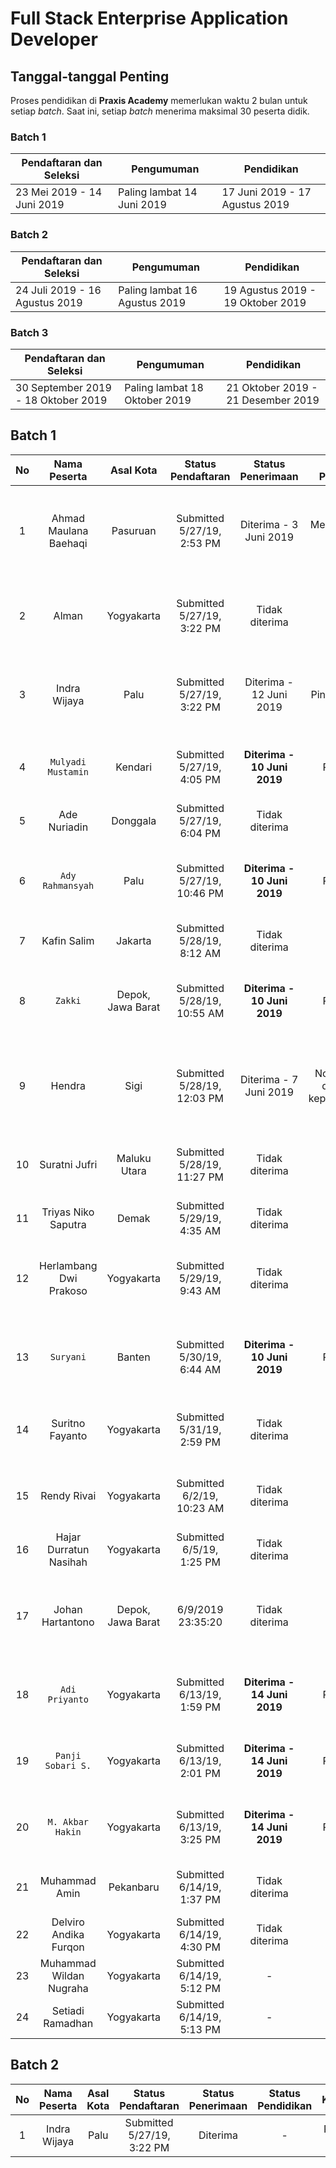 # Full Stack Enterprise Application Developer

## Tanggal-tanggal Penting

Proses pendidikan di **Praxis Academy** memerlukan waktu 2 bulan untuk setiap *batch*. Saat ini,
setiap *batch* menerima maksimal 30 peserta didik.

### Batch 1

Pendaftaran dan Seleksi | Pengumuman | Pendidikan
--- | --- | ---
23 Mei 2019 - 14 Juni 2019  | Paling lambat 14 Juni 2019 | 17 Juni 2019 - 17 Agustus 2019

### Batch 2

Pendaftaran dan Seleksi | Pengumuman | Pendidikan
--- | --- | ---
24 Juli 2019 - 16 Agustus 2019  | Paling lambat 16 Agustus 2019 | 19 Agustus 2019 - 19 Oktober 2019

### Batch 3

Pendaftaran dan Seleksi | Pengumuman | Pendidikan
--- | --- | ---
30 September 2019 - 18 Oktober 2019| Paling lambat 18 Oktober 2019 | 21 Oktober 2019 - 21 Desember 2019

## Batch 1

| No | Nama Peserta | Asal Kota | Status Pendaftaran | Status Penerimaan | Status Pendidikan | Keterangan |
|:--:|:------------:|:---------:|:------------------:|:-----------------:|:-----------------:|:----------:|
| 1  | Ahmad Maulana Baehaqi | Pasuruan | Submitted 5/27/19, 2:53 PM | Diterima - 3 Juni 2019 | Mengundurkan diri | Jadwal interview: 1 Juni 2019, jam 09:00 WIB - WA / Google Hangout |
| 2  | Alman | Yogyakarta | Submitted 5/27/19, 3:22 PM | Tidak diterima | - | Jadwal interview: 11 Juni 2019, jam 19:00 WIB, WA |
| 3  | Indra Wijaya | Palu | Submitted 5/27/19, 3:22 PM | Diterima - 12 Juni 2019 | Pindah batch 2 | Jadwal interview: 11 Juni 2019, jam 19:00 WITA, WA |
| 4  | `Mulyadi Mustamin` | Kendari | Submitted 5/27/19, 4:05 PM | **Diterima - 10 Juni 2019** | Persiapan | Jadwal interview: 9 Juni 2019, jam 21:00 WIB, WA |
| 5  | Ade Nuriadin | Donggala | Submitted 5/27/19, 6:04 PM | Tidak diterima | - | Usia tidak memenuhi syarat |
| 6  | `Ady Rahmansyah` | Palu | Submitted 5/27/19, 10:46 PM | **Diterima - 10 Juni 2019** | Persiapan | Jadwal interview: 10 Juni 2019, jam 10:00 WIB, WA |
| 7  | Kafin Salim | Jakarta | Submitted 5/28/19, 8:12 AM | Tidak diterima | - | Pembatalan oleh calon peserta |
| 8  | `Zakki` | Depok, Jawa Barat | Submitted 5/28/19, 10:55 AM | **Diterima - 10 Juni 2019** | Persiapan | Jadwal interview: 7 Juni 2019, jam 20:00 WIB - WhatsApp |
| 9  | Hendra | Sigi | Submitted 5/28/19, 12:03 PM | Diterima - 7 Juni 2019 | No response: dibatalkan kepesertaannya | Jadwal interview: 3 Juni 2019, jam 10 WITA - Google Hangout |
| 10  | Suratni Jufri | Maluku Utara | Submitted 5/28/19, 11:27 PM | Tidak diterima | - | Penentuan jadwal interview: no response |
| 11  | Triyas Niko Saputra | Demak | Submitted 5/29/19, 4:35 AM | Tidak diterima | - | Usia tidak memenuhi syarat |
| 12  | Herlambang Dwi Prakoso | Yogyakarta | Submitted 5/29/19, 9:43 AM | Tidak diterima | - | Jadwal interview: 3 Juni 2019, jam 15:30 WIB, WhatsApp |
| 13  | `Suryani` | Banten | Submitted 5/30/19, 6:44 AM | **Diterima - 10 Juni 2019** | Persiapan | Jadwal interview: 8 Juni 2019, jam 21:00 WIB - WhatsApp |
| 14  | Suritno Fayanto | Yogyakarta | Submitted 5/31/19, 2:59 PM | Tidak diterima | - | Penentuan jadwal interview: no response |
| 15  | Rendy Rivai | Yogyakarta | Submitted 6/2/19, 10:23 AM | Tidak diterima | - | Penentuan jadwal interview: no response |
| 16  | Hajar Durratun Nasihah | Yogyakarta | Submitted 6/5/19, 1:25 PM | Tidak diterima| - | Usia tidak memenuhi syarat |
| 17  | Johan Hartantono | Depok, Jawa Barat | 6/9/2019 23:35:20 | Tidak diterima | - | Jadwal interview: 13 Juni 2019, jam 19:00, WA: no response |
| 18  | `Adi Priyanto` | Yogyakarta | Submitted 6/13/19, 1:59 PM | **Diterima - 14 Juni 2019** | Persiapan | Jadwal interview: 13 Juni 2019, jam 19:30, WA |
| 19  | `Panji Sobari S.` | Yogyakarta | Submitted 6/13/19, 2:01 PM | **Diterima - 14 Juni 2019** | Persiapan | Jadwal interview: 13 Juni 2019, jam 20:00, WA |
| 20  | `M. Akbar Hakin` | Yogyakarta | Submitted 6/13/19, 3:25 PM | **Diterima - 14 Juni 2019** | Persiapan | Jadwal interview: 13 Juni 2019, jam 20:30, WA |
| 21  | Muhammad Amin | Pekanbaru | Submitted 6/14/19, 1:37 PM | Tidak diterima | - | Jadwal interview: no response |
| 22  | Delviro Andika Furqon | Yogyakarta | Submitted 6/14/19, 4:30 PM | Tidak diterima | - | Usia tidak memenuhi syarat |
| 23  | Muhammad Wildan Nugraha | Yogyakarta | Submitted 6/14/19, 5:12 PM | - | - | Jadwal interview: |
| 24  | Setiadi Ramadhan | Yogyakarta | Submitted 6/14/19, 5:13 PM | - | - | Jadwal interview: |

## Batch 2

| No | Nama Peserta | Asal Kota | Status Pendaftaran | Status Penerimaan | Status Pendidikan | Keterangan |
|:--:|:------------:|:---------:|:------------------:|:-----------------:|:-----------------:|:----------:|
| 1  | Indra Wijaya | Palu | Submitted 5/27/19, 3:22 PM | Diterima | - | Pindah dari batch 1 |
